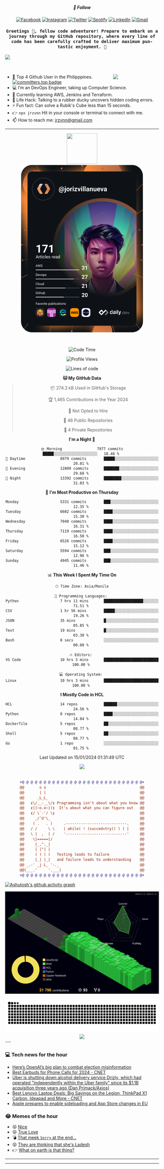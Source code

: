 <h5 align="center">💬 Follow</h5>
<div align="center">

[![Facebook](https://img.shields.io/badge/Facebook-%231877F2.svg?style=for-the-badge&logo=Facebook&logoColor=white)](https://www.facebook.com/Horisyo/)
[![Instagram](https://img.shields.io/badge/Instagram-%23E4405F.svg?style=for-the-badge&logo=Instagram&logoColor=white)](https://www.instagram.com/jrzvnn_/)
[![Twitter](https://img.shields.io/badge/Twitter-%231DA1F2.svg?style=for-the-badge&logo=Twitter&logoColor=white)](https://twitter.com/jrz_studies)
[![Spotify](https://img.shields.io/badge/Spotify-%231ED760.svg?style=for-the-badge&logo=Spotify&logoColor=white)](https://open.spotify.com/user/217td4qrc6mzqjodfalmzjpdi?si=b93099b9078c4ccb)
[![LinkedIn](https://img.shields.io/badge/LinkedIn-%230077B5.svg?style=for-the-badge&logo=LinkedIn&logoColor=white)](https://www.linkedin.com/in/jrz-vnn/)
[![Gmail](https://img.shields.io/badge/Gmail-D14836?style=for-the-badge&logo=gmail&logoColor=white)](mailto:jrzvnn@gmail.com)

</div>
<h4 align="center"><samp>Greetings 👋, fellow code adventurer! Prepare to embark on a journey through my GitHub repository, where every line of code has been carefully crafted to deliver maximum pun-tastic enjoyment. 🚀 </samp></h4>

<!--horizontal divider(gradiant)-->
<img src="https://user-images.githubusercontent.com/73097560/115834477-dbab4500-a447-11eb-908a-139a6edaec5c.gif">

&nbsp; 

<img align='right' src='https://github.com/Rishit-dagli/Rishit-dagli/blob/master/images/octocat-anime.gif' width='150"'>

- 🚀 Top 4 Github User in the Philipppines. [![committers.top badge](https://user-badge.committers.top/philippines/jrzvnn.svg)](https://user-badge.committers.top/philippines/USERNAME)
- 💻 I’m an DevOps Engineer, taking up Computer Science.
- 🤖 Currently learning AWS, Jenkins and Terraform.
- 🎯 Life Hack: Talking to a rubber ducky uncovers hidden coding errors.
- ⚡ Fun fact: Can solve a Rubik's Cube less than 15 seconds.
- 👉 `npx jrzvnn` Hit in your console or terminal to connect with me.
- 📫 How to reach me: jrzvnn@gmail.com

---

<!--🖼️OCTOCAT-->
<p align="center">

<img src="https://media.giphy.com/media/IP7sarl7C5lSFCw9rG/giphy.gif"  width="100px" height="100px">
<br />
<a href="https://app.daily.dev/jorizvillanueva"><img src="https://github.com/jrzvnn/jrzvnn/blob/main/devcard.svg" width="400" alt="Joriz Dev Card"/></a>
</p>

<br />
<div align="center">

<!--START_SECTION:waka-->
![Code Time](http://img.shields.io/badge/Code%20Time-241%20hrs%2054%20mins-blue)

![Profile Views](http://img.shields.io/badge/Profile%20Views-23-blue)

![Lines of code](https://img.shields.io/badge/From%20Hello%20World%20I%27ve%20Written-1.6%20million%20lines%20of%20code-blue)

**🐱 My GitHub Data** 

> 📦 274.3 kB Used in GitHub's Storage 
 > 
> 🏆 1,465 Contributions in the Year 2024
 > 
> 🚫 Not Opted to Hire
 > 
> 📜 46 Public Repositories 
 > 
> 🔑 4 Private Repositories 
 > 
**I'm a Night 🦉** 

```text
🌞 Morning                7977 commits        █████░░░░░░░░░░░░░░░░░░░░   18.48 % 
🌆 Daytime                8979 commits        █████░░░░░░░░░░░░░░░░░░░░   20.81 % 
🌃 Evening                12809 commits       ███████░░░░░░░░░░░░░░░░░░   29.68 % 
🌙 Night                  13392 commits       ████████░░░░░░░░░░░░░░░░░   31.03 % 
```
📅 **I'm Most Productive on Thursday** 

```text
Monday                   5331 commits        ███░░░░░░░░░░░░░░░░░░░░░░   12.35 % 
Tuesday                  6602 commits        ████░░░░░░░░░░░░░░░░░░░░░   15.30 % 
Wednesday                7040 commits        ████░░░░░░░░░░░░░░░░░░░░░   16.31 % 
Thursday                 7119 commits        ████░░░░░░░░░░░░░░░░░░░░░   16.50 % 
Friday                   6526 commits        ████░░░░░░░░░░░░░░░░░░░░░   15.12 % 
Saturday                 5594 commits        ███░░░░░░░░░░░░░░░░░░░░░░   12.96 % 
Sunday                   4945 commits        ███░░░░░░░░░░░░░░░░░░░░░░   11.46 % 
```


📊 **This Week I Spent My Time On** 

```text
🕑︎ Time Zone: Asia/Manila

💬 Programming Languages: 
Python                   7 hrs 11 mins       ██████████████████░░░░░░░   71.51 % 
CSV                      1 hr 56 mins        █████░░░░░░░░░░░░░░░░░░░░   19.26 % 
JSON                     35 mins             █░░░░░░░░░░░░░░░░░░░░░░░░   05.85 % 
Text                     19 mins             █░░░░░░░░░░░░░░░░░░░░░░░░   03.30 % 
Bash                     0 secs              ░░░░░░░░░░░░░░░░░░░░░░░░░   00.08 % 

🔥 Editors: 
VS Code                  10 hrs 3 mins       █████████████████████████   100.00 % 

💻 Operating System: 
Linux                    10 hrs 3 mins       █████████████████████████   100.00 % 
```

**I Mostly Code in HCL** 

```text
HCL                      14 repos            ██████░░░░░░░░░░░░░░░░░░░   24.56 % 
Python                   8 repos             ████░░░░░░░░░░░░░░░░░░░░░   14.04 % 
Dockerfile               5 repos             ██░░░░░░░░░░░░░░░░░░░░░░░   08.77 % 
Shell                    5 repos             ██░░░░░░░░░░░░░░░░░░░░░░░   08.77 % 
Go                       1 repo              ░░░░░░░░░░░░░░░░░░░░░░░░░   01.75 % 
```




 Last Updated on 15/01/2024 01:31:49 UTC
<!--END_SECTION:waka-->

<img src="https://wakatime.com/share/@jrzvnn/70a4618c-7cd9-4016-b7b9-eabe75c837ee.svg">

<br />
<br />

```diff
+@ @ @ @ @ @ @ @ @ @ @ @ @ @ @ @ @ @ @ @ @ @ @ @ @ @ @ @+
@@       o o                                           @@
@@       | |                                           @@
@@      _L_L_                                          @@
@@   ❮\/__-__\/❯ Programming isn't about what you know @@
@@   ❮(|~o.o~|)❯  It's about what you can figure out   @@
@@   ❮/ \`-'/ \❯                                       @@
@@     _/`U'\_                                         @@
@@    ( .   . )     .----------------------------.     @@
@@   / /     \ \    | while( ! (succed=try() ) ) |     @@
@@   \ |  ,  | /    '----------------------------'     @@
@@    \|=====|/                                        @@
@@     |_.^._|                                         @@
@@     | |"| |                                         @@
@@     ( ) ( )   Testing leads to failure              @@
@@     |_| |_|   and failure leads to understanding    @@
@@ _.-' _j L_ '-._                                     @@
@@(___.'     '.___)                                    @@
+@ @ @ @ @ @ @ @ @ @ @ @ @ @ @ @ @ @ @ @ @ @ @ @ @ @ @ @+

```

</div>




[![Ashutosh's github activity graph](https://github-readme-activity-graph.vercel.app/graph?username=jrzvnn&theme=github-compact)](https://github.com/ashutosh00710/github-readme-activity-graph)


![svg](profile-3d-contrib/profile-night-green.svg)

<div align="center">
<img src="https://github.com/jrzvnn/jrzvnn/blob/output/github-snake-dark.svg">
</div>

<div align=center>
<img align=center src=https://metrics.lecoq.io/jrzvnn?template=classic&isocalendar=1&languages=1&achievements=1&base=header%2C%20activity%2C%20community%2C%20repositories%2C%20metadata&base.indepth=false&base.hireable=false&base.skip=false&isocalendar=false&isocalendar.duration=full-year&languages=false&languages.limit=8&languages.threshold=0%25&languages.other=false&languages.colors=github&languages.sections=most-used&languages.indepth=false&languages.analysis.timeout=15&languages.analysis.timeout.repositories=7.5&languages.categories=markup%2C%20programming&languages.recent.categories=markup%2C%20programming&languages.recent.load=300&languages.recent.days=14&achievements=false&achievements.threshold=C&achievements.secrets=true&achievements.display=detailed&achievements.limit=0&config.timezone=Asia%2FManila)
</div>
<div align="left">
---

### 💻 Tech news for the hour

<!-- TECH:START -->
 - [Here’s OpenAI’s big plan to combat election misinformation](https://www.theverge.com/2024/1/15/24039333/openai-chatgpt-dalle-ai-2024-election-misinformation-plan)
 - [Best Earbuds for Phone Calls for 2024     - CNET](https://www.cnet.com/tech/mobile/best-wireless-earbuds-and-bluetooth-headphones-for-making-calls/#ftag=CAD590a51e)
 - [Uber is shutting down alcohol delivery service Drizly, which had operated &quot;independently within the Uber family&quot; since its $1.1B acquisition three years ago &lpar;Dan Primack/Axios&rpar;](http://www.techmeme.com/240115/p15#a240115p15)
 - [Best Lenovo Laptop Deals: Big Savings on the Legion, ThinkPad X1 Carbon, Ideapad and More     - CNET](https://www.cnet.com/deals/best-lenovo-laptop-deals/#ftag=CAD590a51e)
 - [Apple prepares to enable sideloading and App Store changes in EU](https://appleinsider.com/articles/24/01/15/apple-prepares-to-enable-sideloading-and-app-store-changes-in-eu?utm_medium=rss)<!-- TECH:END -->

### 😂 Memes of the hour

<!-- MEMES:START -->
 - 😝 [Nice](http://9gag.com/gag/aQEGRj8)
 - 😝 [True Love](http://9gag.com/gag/a1P9Q8b)
 - 💣 [That meek `Sorry` at the end...](http://9gag.com/gag/amA3BgV)
 - 😝 [They are thinking that she&#39;s Ladesh](http://9gag.com/gag/aKERjRQ)
 - 👉 [What on earth is that thing?](http://9gag.com/gag/aOxwBdR)<!-- MEMES:END -->

---

---
